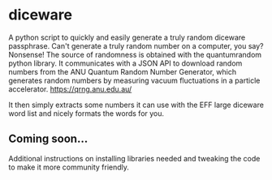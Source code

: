 # diceware
A python script to quickly and easily generate a truly random diceware passphrase. Can't generate a truly random number on a computer, you say? Nonsense! The source of randomness is obtained with the quantumrandom python library.  It communicates with a JSON API to download random numbers from the ANU Quantum Random Number Generator, which generates random numbers by measuring vacuum fluctuations in a particle accelerator. https://qrng.anu.edu.au/

It then simply extracts some numbers it can use with the EFF large diceware word list and nicely formats the words for you.

## Coming soon...
Additional instructions on installing libraries needed and tweaking the code to make it more community friendly.
